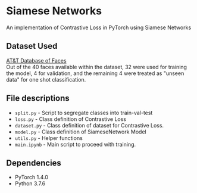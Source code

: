 # Siamese Networks
An implementation of Contrastive Loss in PyTorch using Siamese Networks

## Dataset Used
[AT&T Database of Faces](https://www.kaggle.com/kasikrit/att-database-of-faces)<br>
Out of the 40 faces available within the dataset, 32 were used for training the model, 4 for validation, and the remaining 4 were treated as "unseen data" for one shot classification.

## File descriptions

- ```split.py``` - Script to segregate classes into train-val-test
- ```loss.py``` - Class definition of Contrastive Loss
- ```dataset.py``` - Class definition of dataset for Contrastive Loss.
- ```model.py``` - Class definition of SiameseNetwork Model
- ```utils.py``` - Helper functions
- ```main.ipynb``` - Main script to proceed with training.


## Dependencies

- PyTorch 1.4.0
- Python 3.7.6
